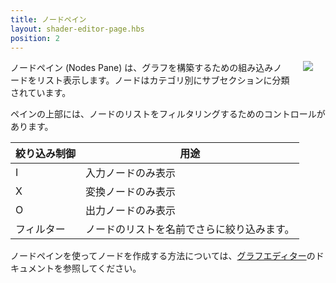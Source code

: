 ```yaml
---
title: ノードペイン
layout: shader-editor-page.hbs
position: 2
---
```


<img loading="lazy" src="/images/shader-editor/nodes-pane.png" style="float: right; padding: 20px; padding-top: 0px;">

ノードペイン (Nodes Pane) は、グラフを構築するための組み込みノードをリスト表示します。ノードはカテゴリ別にサブセクションに分類されています。

ペインの上部には、ノードのリストをフィルタリングするためのコントロールがあります。

| 絞り込み制御 | 用途 |
|---|---|
| I | 入力ノードのみ表示 |
| X | 変換ノードのみ表示 |
| O | 出力ノードのみ表示
| フィルター | ノードのリストを名前でさらに絞り込みます。 |

ノードペインを使ってノードを作成する方法については、[グラフエディター][1]のドキュメントを参照してください。

[1]: /shader-editor/window-layout/graph-editor
